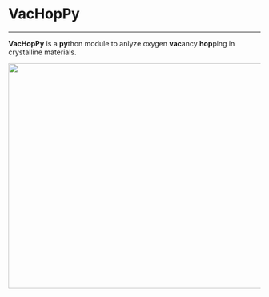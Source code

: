 # VacHopPy
---
**VacHopPy** is a **py**thon module to anlyze oxygen **vac**ancy **hop**ping in crystalline materials.

<div align=center>
<img src="https://github.com/user-attachments/assets/00d3dcff-336e-4de0-950e-a58e163cb6e0"  width="600" height="450"/>
</div>

